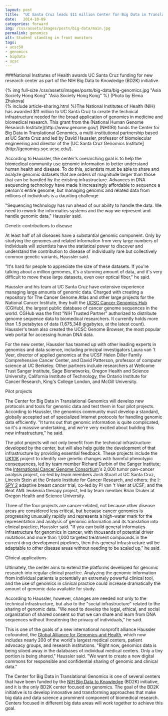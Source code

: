 ```yaml
---
layout: post
title:  "UC Santa Cruz leads $11 million Center for Big Data in Translational Genomics"
date:   2014-10-09
categories: forward
img: /css/assets/images/posts/big-data/main.jpg
permalink: genomics
alt: Student standing in front monitors
tags: 
- ucsc50
- genomics
- bigdata
- ucsc
---
```

###National Institutes of Health awards UC Santa Cruz funding for new research center as part of the NIH Big Data to Knowledge (BD2K) initiative

<div class="caption">
{% img full-size /css/assets/images/posts/big-data/big-genomics.jpg "Asia Society Hong Kong" "Asia Society Hong Kong" %}
(Photo by Elena Zhukova)</div>{% include article-sharing.html %}The National Institutes of Health (NIH) has awarded $11 million to UC Santa Cruz to create the technical infrastructure needed for the broad application of genomics in medicine and biomedical research. This grant from the [National Human Genome Research Institute](http://www.genome.gov/) (NHGRI) funds the Center for Big Data in Translational Genomics, a multi-institutional partnership based at UC Santa Cruz and led by David Haussler, professor of biomolecular engineering and director of the [UC Santa Cruz Genomics Institute](http://genomics.soe.ucsc.edu/).

According to Haussler, the center's overarching goal is to help the biomedical community use genomic information to better understand human health and disease. To do this, scientists must be able to share and analyze genomic datasets that are orders of magnitude larger than those that can be handled by the existing infrastructure. Advances in DNA sequencing technology have made it increasingly affordable to sequence a person's entire genome, but managing genomic and related data from millions of individuals is a daunting challenge.

"Sequencing technology has run ahead of our ability to handle the data. We need to rework the informatics systems and the way we represent and handle genomic data," Haussler said.

Genetic contributions to disease

At least half of all diseases have a substantial genomic component. Only by studying the genomes and related information from very large numbers of individuals will scientists have the statistical power to discover and understand the contribution to disease of individually rare but collectively common genetic variants, Haussler said.

"It's hard for people to appreciate the size of these datasets. If you're talking about a million genomes, it's a stunning amount of data, and it's very difficult to move these large datasets, even over optical fiber," he said.

Haussler and his team at UC Santa Cruz have extensive experience managing large amounts of genomic data. Charged with creating a repository for The Cancer Genome Atlas and other large projects for the National Cancer Institute, they built the [UCSC Cancer Genomics Hub](https://cghub.ucsc.edu/) (CGHub), the largest public database of cancer genome sequences in the world. CGHub was the first "NIH Trusted Partner" authorized to distribute genome sequence data to biomedical researchers. It currently holds more than 1.5 petabytes of data (1,675,348 gigabytes, at the latest count). Haussler's team also created the UCSC Genome Browser, the most popular web portal for accessing human DNA data.

For the new center, Haussler has teamed up with other leading experts in genomics and data science, including principal investigators Laura van 't Veer, director of applied genomics at the UCSF Helen Diller Family Comprehensive Cancer Center, and David Patterson, professor of computer science at UC Berkeley. Other partners include researchers at Wellcome Trust Sanger Institute, Sage Bionetworks, Oregon Health and Science University, California Institute of Technology, the Ontario Institute for Cancer Research, King's College London, and McGill University.

﻿Pilot projects

The Center for Big Data in Translational Genomics will develop new protocols and tools for genomic data and test them in four pilot projects. According to Haussler, the genomics community must develop a standard, globally accepted set of specialized Internet protocols for handling genomic data efficiently. "It turns out that genomic information is quite complicated, so it's a massive undertaking, and we're very excited about building this new infrastructure," he said.

The pilot projects will not only benefit from the technical infrastructure developed by the center, but will also help guide the development of that infrastructure by providing essential feedback. These projects include the [UK10K](http://www.uk10k.org/) project to identify rare genetic changes with harmful phenotypic consequences, led by team member Richard Durbin of the Sanger Institute; the [International Cancer Genome Consortium](https://icgc.org/)'s 2,000 tumor pan-cancer analysis project, co-led by team members Josh Stuart at UC Santa Cruz, Lincoln Stein at the Ontario Institute for Cancer Research, and others; the [I-SPY 2](http://ispy2.org/) adaptive breast cancer trial, co-led by PI van 't Veer at UCSF; and the Beat AML leukemia therapy project, led by team member Brian Druker at Oregon Health and Science University.

Three of the four projects are cancer-related, not because other disease areas are considered less critical, but because cancer genomics is progressing unusually rapidly and represents a high-water mark for the representation and analysis of genomic information and its translation into clinical practice, Haussler said. "If you can build general informatics infrastructure for genomics in cancer, with thousands of potential driver mutations and more than 1,000 targeted treatment compounds in the current drug development pipelines, then this general infrastructure will be adaptable to other disease areas without needing to be scaled up," he said.

Clinical applications

Ultimately, the center aims to extend the platforms developed for genomic research into regular clinical practice. Analyzing the genomic information from individual patients is potentially an extremely powerful clinical tool, and the use of genomics in clinical practice could increase dramatically the amount of genomic data available for study.

According to Haussler, however, changes are needed not only to the technical infrastructure, but also to the "social infrastructure" related to the sharing of genomic data. "We need to develop the legal, ethical, and social organization of shared consent so that we can share and learn from DNA sequences without threatening the privacy of individuals," he said.

This is one of the goals of a new international nonprofit alliance Haussler cofounded, the [Global Alliance for Genomics and Health](http://genomicsandhealth.org/), which now includes nearly 200 of the world's largest medical centers, patient advocacy groups, and research institutions. "Right now, genomics data is being siloed away in the databases of individual medical centers. Only a tiny portion is being shared," Haussler said. "We want to create a new digital commons for responsible and confidential sharing of genomic and clinical data."

The Center for Big Data in Translational Genomics is one of several centers that have been funded by the [NIH Big Data to Knowledge](http://news.ucsc.edu/2014/10/haussler-big-data.html) (BD2K) initiative, and it is the only BD2K center focused on genomics. The goal of the BD2K initiative is to develop innovative and transforming approaches that make big data and data science a prominent component of biomedical research. Centers focused in different big data areas will work together to achieve this goal.